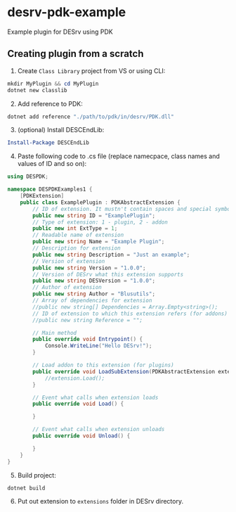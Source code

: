 # desrv-pdk-example
Example plugin for DESrv using PDK

## Creating plugin from a scratch

1. Create `Class Library` project from VS or using CLI:
```powershell
mkdir MyPlugin && cd MyPlugin
dotnet new classlib
```

2. Add reference to PDK:
```powershell
dotnet add reference "./path/to/pdk/in/desrv/PDK.dll"
```

3. (optional) Install DESCEndLib:
```powershell
Install-Package DESCEndLib
```

4. Paste following code to .cs file (replace namecpace, class names and values of ID and so on):
```csharp
using DESPDK;

namespace DESPDKExamples1 {
    [PDKExtension]
    public class ExamplePlugin : PDKAbstractExtension {
        // ID of extension. It mustn't contain spaces and special symbols (for example dots)
        public new string ID = "ExamplePlugin";
        // Type of extension: 1 - plugin, 2 - addon
        public new int ExtType = 1;
        // Readable name of extension
        public new string Name = "Example Plugin";
        // Description for extension
        public new string Description = "Just an example";
        // Version of extension
        public new string Version = "1.0.0";
        // Version of DESrv what this extension supports
        public new string DESVersion = "1.0.0";
        // Author of extension
        public new string Author = "Blusutils";
        // Array of dependencies for extension
        //public new string[] Dependencies = Array.Empty<string>();
        // ID of extension to which this extension refers (for addons)
        //public new string Reference = "";

        // Main method
        public override void Entrypoint() {
            Console.WriteLine("Hello DESrv!");
        }

        // Load addon to this extension (for plugins)
        public override void LoadSubExtension(PDKAbstractExtension extension) {
            //extension.Load();
        }

        // Event what calls when extension loads
        public override void Load() {

        }

        // Event what calls when extension unloads
        public override void Unload() {

        }
    }
}
```

5. Build project:
```powershell
dotnet build
```

6. Put out extension to `extensions` folder in DESrv directory.
